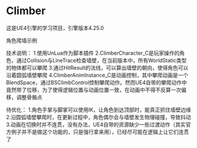 # Climber

这是UE4引擎的学习项目，引擎版本4.25.0

角色爬墙示例

技术说明：
1.使用UnLua作为脚本插件
2.ClimberCharacter_C是玩家操作的角色，通过Collision与LineTrace检查墙壁，在当前版本中，所有WorldStatic类型的物体都可以攀爬
3.通过HitResult的法线，可以算出墙壁的朝向，使得角色可以沿着圆弧墙壁攀爬
4.ClimberAnimInstance_C是动画控制，其中攀爬动画是一个BlendSpace，通过BSClimbControl控制攀爬动作。然而UE4自带的攀爬动作中竟然带了位移，为了使得逻辑位置与动画位置一致，在动画中不得不反算一次偏移，调整骨骼点

待优化：
1.角色手掌与脚掌可以使用IK，让角色到达顶部时，能真正抓住墙壁边缘
2.沿圆弧墙壁攀爬时，在更新过程中，角色偶尔会与墙壁发生物理碰撞，导致抖动
3.动画在切换时并不连贯，没有办法，UE4自带的资源缺少一些过渡动作（其实官方例子并不是做这个功能的，只是强行拿来用），已经尽可能在逻辑上让它们连贯了